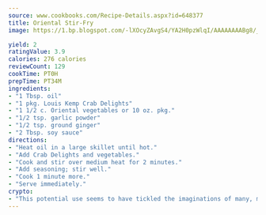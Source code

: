```yaml
---
source: www.cookbooks.com/Recipe-Details.aspx?id=648377
title: Oriental Stir-Fry
image: https://1.bp.blogspot.com/-lXOcyZAvgS4/YA2H0pzWlqI/AAAAAAAABg8/_HX4JI-WmFM0Tz684w_qYjP9vBzksmFNgCLcBGAsYHQ/s219/20.png

yield: 2
ratingValue: 3.9
calories: 276 calories
reviewCount: 129
cookTime: PT0H
prepTime: PT34M
ingredients:
- "1 Tbsp. oil"
- "1 pkg. Louis Kemp Crab Delights"
- "1 1/2 c. Oriental vegetables or 10 oz. pkg."
- "1/2 tsp. garlic powder"
- "1/2 tsp. ground ginger"
- "2 Tbsp. soy sauce"
directions:
- "Heat oil in a large skillet until hot."
- "Add Crab Delights and vegetables."
- "Cook and stir over medium heat for 2 minutes."
- "Add seasoning; stir well."
- "Cook 1 minute more."
- "Serve immediately."
crypto:
- "This potential use seems to have tickled the imaginations of many, many bitcoin fanciers."
---
```

